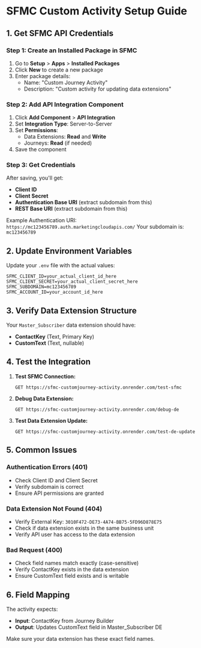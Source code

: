 # SFMC Custom Activity Setup Guide

## 1. Get SFMC API Credentials

### Step 1: Create an Installed Package in SFMC
1. Go to **Setup** > **Apps** > **Installed Packages**
2. Click **New** to create a new package
3. Enter package details:
   - Name: "Custom Journey Activity"
   - Description: "Custom activity for updating data extensions"

### Step 2: Add API Integration Component
1. Click **Add Component** > **API Integration**
2. Set **Integration Type**: Server-to-Server
3. Set **Permissions**:
   - Data Extensions: **Read** and **Write**
   - Journeys: **Read** (if needed)
4. Save the component

### Step 3: Get Credentials
After saving, you'll get:
- **Client ID**
- **Client Secret** 
- **Authentication Base URI** (extract subdomain from this)
- **REST Base URI** (extract subdomain from this)

Example Authentication URI: `https://mc123456789.auth.marketingcloudapis.com/`
Your subdomain is: `mc123456789`

## 2. Update Environment Variables

Update your `.env` file with the actual values:

```env
SFMC_CLIENT_ID=your_actual_client_id_here
SFMC_CLIENT_SECRET=your_actual_client_secret_here
SFMC_SUBDOMAIN=mc123456789
SFMC_ACCOUNT_ID=your_account_id_here
```

## 3. Verify Data Extension Structure

Your `Master_Subscriber` data extension should have:
- **ContactKey** (Text, Primary Key)
- **CustomText** (Text, nullable)

## 4. Test the Integration

1. **Test SFMC Connection:**
   ```
   GET https://sfmc-customjourney-activity.onrender.com/test-sfmc
   ```

2. **Debug Data Extension:**
   ```
   GET https://sfmc-customjourney-activity.onrender.com/debug-de
   ```

3. **Test Data Extension Update:**
   ```
   GET https://sfmc-customjourney-activity.onrender.com/test-de-update
   ```

## 5. Common Issues

### Authentication Errors (401)
- Check Client ID and Client Secret
- Verify subdomain is correct
- Ensure API permissions are granted

### Data Extension Not Found (404)
- Verify External Key: `3010F472-DE73-4A74-BB75-5FD96D878E75`
- Check if data extension exists in the same business unit
- Verify API user has access to the data extension

### Bad Request (400)
- Check field names match exactly (case-sensitive)
- Verify ContactKey exists in the data extension
- Ensure CustomText field exists and is writable

## 6. Field Mapping

The activity expects:
- **Input**: ContactKey from Journey Builder
- **Output**: Updates CustomText field in Master_Subscriber DE

Make sure your data extension has these exact field names.